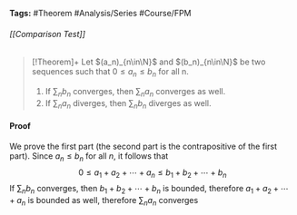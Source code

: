 **Tags:** #Theorem #Analysis/Series #Course/FPM
###### [[Comparison Test]]
>[!Theorem]+
> Let $(a_n)_{n\in\N}$ and $(b_n)_{n\in\N}$ be two sequences such that $0\leq a_n\leq b_n$ for all n.
> 1. If $\sum_n b_n$ converges, then $\sum_n a_n$ converges as well.
> 2. If $\sum_n a_n$ diverges, then $\sum_n b_n$ diverges as well.

#### Proof
We prove the first part (the second part is the contrapositive of the first part).
Since $a_n\leq b_n$ for all $n$, it follows that 
$$0\leq a_1 + a_2 + \cdots+a_n \le b_1 + b_2 + \cdots + b_n$$
If $\sum_n b_n$ converges, then $b_1 + b_2 + \cdots + b_n$ is bounded, therefore $a_1 + a_2 + \cdots + a_n$ is bounded as well, therefore $\sum_n a_n$ converges